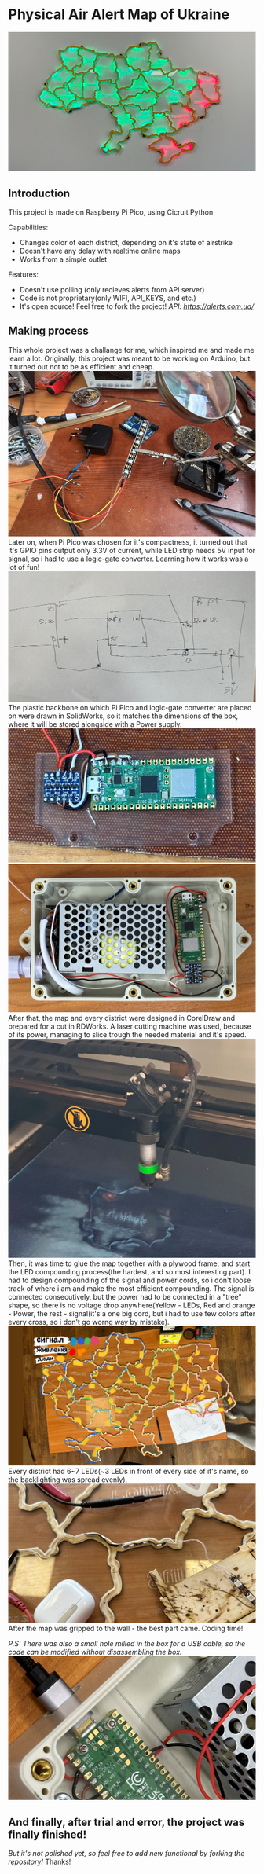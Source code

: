 # Physical Air Alert Map of Ukraine
![alt text](https://github.com/MoonLighTingPY/airstrike_map_Ukraine/blob/main/images/17.jpg?raw=true)
## Introduction
This project is made on Raspberry Pi Pico, using Cicruit Python

Capabilities:
- Changes color of each district, depending on it's state of airstrike
- Doesn't have any delay with realtime online maps
- Works from a simple outlet
  
Features:
- Doesn't use polling (only recieves alerts from API server)
- Code is not proprietary(only WIFI, API_KEYS, and etc.)
- It's open source! Feel free to fork the project!
*API: https://alerts.com.ua/*

## Making process
This whole project was a challange for me, which inspired me and made me learn a lot.
Originally, this project was meant to be working on Arduino, but it turned out not to be as efficient and cheap.
![alt text](https://github.com/MoonLighTingPY/airstrike_map_Ukraine/blob/main/images/2.jpg?raw=true)
Later on, when Pi Pico was chosen for it's compactness, it turned out that it's GPIO pins output only 3.3V of current, while LED strip needs 5V input for signal,
so i had to use a logic-gate converter. Learning how it works was a lot of fun!
![alt text](https://github.com/MoonLighTingPY/airstrike_map_Ukraine/blob/main/images/3.jpg?raw=true)
The plastic backbone on which Pi Pico and logic-gate converter are placed on were drawn in SolidWorks,
so it matches the dimensions of the box, where it will be stored alongside with a Power supply.
![alt text](https://github.com/MoonLighTingPY/airstrike_map_Ukraine/blob/main/images/4.jpg?raw=true)
![alt text](https://github.com/MoonLighTingPY/airstrike_map_Ukraine/blob/main/images/5.jpg?raw=true)
After that, the map and every district were designed in CorelDraw and prepared for a cut in RDWorks. A laser cutting machine was used, because of its power, managing to slice trough the needed material and it's speed.
![alt text](https://github.com/MoonLighTingPY/airstrike_map_Ukraine/blob/main/images/8.jpg?raw=true)
Then, it was time to glue the map together with a plywood frame, and start the LED compounding process(the hardest, and so most interesting part).
I had to design compounding of the signal and power cords, so i don't loose track of where i am and make the most efficient compounding. The signal is connected consecutively, but the power had to be connected in a "tree" shape, so there is no voltage drop anywhere(Yellow - LEDs, Red and orange - Power, the rest - signal(it's a one big cord, but i had to use few colors after every cross, so i don't go worng way by mistake).
![alt text](https://github.com/MoonLighTingPY/airstrike_map_Ukraine/blob/main/images/10.jpg?raw=true)
Every district had 6~7 LEDs(~3 LEDs in front of every side of it's name, so the backlighting was spread evenly).
![alt text](https://github.com/MoonLighTingPY/airstrike_map_Ukraine/blob/main/images/14.jpg?raw=true)
After the map was gripped to the wall - the best part came. Coding time!

*P.S: There was also a small hole milled in the box for a USB cable, so the code can be modified without disassembling the box.*
![alt text](https://github.com/MoonLighTingPY/airstrike_map_Ukraine/blob/main/images/12.jpg?raw=true)
## And finally, after trial and error, the project was finally finished!
*But it's not polished yet, so feel free to add new functional by forking the repository!* Thanks!




